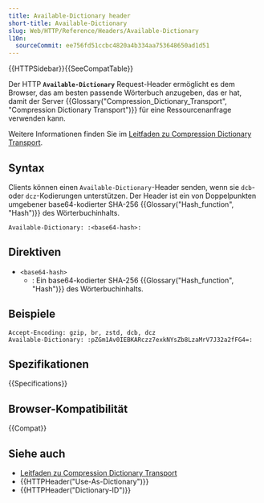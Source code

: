 ```yaml
---
title: Available-Dictionary header
short-title: Available-Dictionary
slug: Web/HTTP/Reference/Headers/Available-Dictionary
l10n:
  sourceCommit: ee756fd51ccbc4820a4b334aa753648650ad1d51
---
```


{{HTTPSidebar}}{{SeeCompatTable}}

Der HTTP **`Available-Dictionary`** Request-Header ermöglicht es dem Browser, das am besten passende Wörterbuch anzugeben, das er hat, damit der Server {{Glossary("Compression_Dictionary_Transport", "Compression Dictionary Transport")}} für eine Ressourcenanfrage verwenden kann.

Weitere Informationen finden Sie im [Leitfaden zu Compression Dictionary Transport](/de/docs/Web/HTTP/Guides/Compression_dictionary_transport).

## Syntax

Clients können einen `Available-Dictionary`-Header senden, wenn sie `dcb`- oder `dcz`-Kodierungen unterstützen. Der Header ist ein von Doppelpunkten umgebener base64-kodierter SHA-256 {{Glossary("Hash_function", "Hash")}} des Wörterbuchinhalts.

```http
Available-Dictionary: :<base64-hash>:
```

## Direktiven

- `<base64-hash>`
  - : Ein base64-kodierter SHA-256 {{Glossary("Hash_function", "Hash")}} des Wörterbuchinhalts.

## Beispiele

```http
Accept-Encoding: gzip, br, zstd, dcb, dcz
Available-Dictionary: :pZGm1Av0IEBKARczz7exkNYsZb8LzaMrV7J32a2fFG4=:
```

## Spezifikationen

{{Specifications}}

## Browser-Kompatibilität

{{Compat}}

## Siehe auch

- [Leitfaden zu Compression Dictionary Transport](/de/docs/Web/HTTP/Guides/Compression_dictionary_transport)
- {{HTTPHeader("Use-As-Dictionary")}}
- {{HTTPHeader("Dictionary-ID")}}
